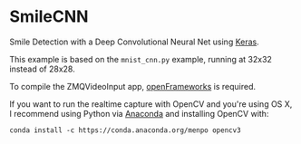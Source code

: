 # SmileCNN

Smile Detection with a Deep Convolutional Neural Net using [Keras](http://keras.io).

This example is based on the `mnist_cnn.py` example, running at 32x32 instead of 28x28.

To compile the ZMQVideoInput app, [openFrameworks](http://openframeworks.cc) is required.

If you want to run the realtime capture with OpenCV and you're using OS X, I recommend using Python via [Anaconda](https://www.continuum.io/downloads) and installing OpenCV with:

```
conda install -c https://conda.anaconda.org/menpo opencv3
```